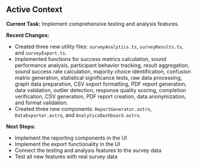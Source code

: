 ## Active Context

**Current Task:** Implement comprehensive testing and analysis features.

**Recent Changes:**

- Created three new utility files: `surveyAnalytics.ts`, `surveyResults.ts`, and `surveyExport.ts`.
- Implemented functions for success metrics calculation, sound performance analysis, participant behavior tracking, result aggregation, sound success rate calculation, majority choice identification, confusion matrix generation, statistical significance tests, raw data processing, graph data preparation, CSV export formatting, PDF report generation, data validation, outlier detection, response quality scoring, completion verification, CSV generation, PDF report creation, data anonymization, and format validation.
- Created three new components: `ReportGenerator.astro`, `DataExporter.astro`, and `AnalyticsDashboard.astro`.

**Next Steps:**

- Implement the reporting components in the UI
- Implement the export functionality in the UI
- Connect the testing and analysis features to the survey data
- Test all new features with real survey data